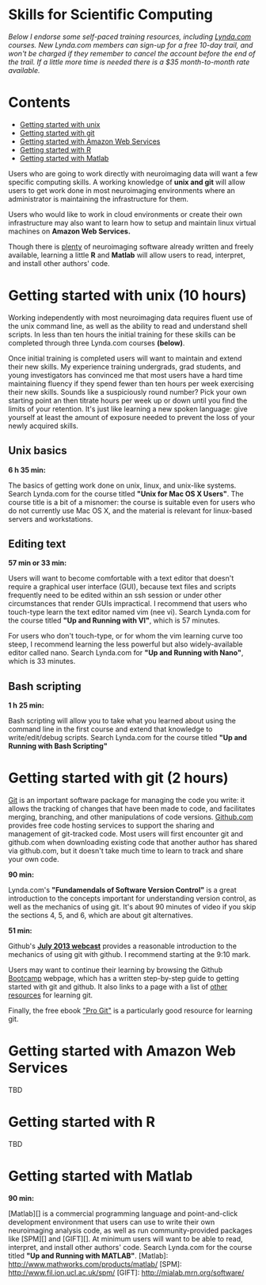 # Skills for Scientific Computing

_Below I endorse some self-paced training resources, including [Lynda.com][] courses. New Lynda.com members can sign-up for a free 10-day trail, and won't be charged if they remember to cancel the account before the end of the trail. If a little more time is needed there is a $35 month-to-month rate available._

Contents
=================

  * [Getting started with unix](#getting-started-with-unix)
  * [Getting started with git](#getting-started-with-git)
  * [Getting started with Amazon Web Services](#getting-started-with-amazon-web-services)
  * [Getting started with R](#getting-started-with-r)
  * [Getting started with Matlab](#getting-started-with-matlab)


Users who are going to work directly with neuroimaging data will want a few specific computing skills. A working knowledge of **unix and git** will allow users to get work done in most neuroimaging environments where an administrator is maintaining the infrastructure for them. 

Users who would like to work in cloud environments or create their own infrastructure may also want to learn how to setup and maintain linux virtual machines on **Amazon Web Services.**

Though there is [plenty](http://www.nitrc.org) of neuroimaging software already written and freely available, learning a little **R** and **Matlab** will allow users to read, interpret, and install other authors' code.


# Getting started with unix (10 hours)

Working independently with most neuroimaging data requires fluent use of the unix command line, as well as the ability to read and understand shell scripts.  In less than ten hours the initial training for these skills can be completed through three Lynda.com courses **(below)**. 

Once initial training is completed users will want to maintain and extend their new skills. My experience training undergrads, grad students, and young investigators has convinced me that most users have a hard time maintaining fluency if they spend fewer than ten hours per week exercising their new skills. Sounds like a suspiciously round number? Pick your own starting point an then titrate hours per week up or down until you find the limits of your retention. It's just like learning a new spoken language: give yourself at least the amount of exposure needed to prevent the loss of your newly acquired skills.

## Unix basics

**6 h 35 min:** 

The basics of getting work done on unix, linux, and unix-like systems. Search Lynda.com for the course titled **"Unix for Mac OS X Users"**. The course title is a bit of a misnomer: the course is suitable even for users who do not currently use Mac OS X, and the material is relevant for linux-based servers and workstations.

## Editing text

**57 min or 33 min:** 

Users will want to become comfortable with a text editor that doesn't require a graphical user interface (GUI), because text files and scripts frequently need to be edited within an ssh session or under other circumstances that render GUIs impractical. I recommend that users who touch-type learn the text editor named vim (nee vi). Search Lynda.com for the course titled **"Up and Running with VI"**, which is 57 minutes. 

For users who don't touch-type, or for whom the vim learning curve too steep, I recommend learning the less powerful but also widely-available editor called nano. Search Lynda.com for **"Up and Running with Nano"**, which is 33 minutes.

## Bash scripting

**1 h 25 min:** 

Bash scripting will allow you to take what you learned about using the command line in the first course and extend that knowledge to write/edit/debug scripts. Search Lynda.com for the course titled **"Up and Running with Bash Scripting"**

[Lynda.com]: http://www.lynda.com

# Getting started with git (2 hours)

[Git][] is an important software package for managing the code you write: it allows the tracking of changes that have been made to code, and facilitates merging, branching, and other manipulations of code versions. [Github.com][] provides free code hosting services to support the sharing and management of git-tracked code. Most users will first encounter git and github.com when downloading existing code that another author has shared via github.com, but it doesn't take much time to learn to track and share your own code.

**90 min:**

Lynda.com's **"Fundamendals of Software Version Control"** is a great introduction to the concepts important for understanding version control, as well as the mechanics of using git. It's about 90 minutes of video if you skip the sections 4, 5, and 6, which are about git alternatives.

**51 min:**

Github's **[July 2013 webcast][]** provides a reasonable introduction to the mechanics of using git with github. I recommend starting at the 9:10 mark.

Users may want to continue their learning by browsing the Github [Bootcamp][] webpage, which has a written step-by-step guide to  getting started with git and github. It also links to a page with a list of [other resources][] for learning git.

Finally, the free ebook ["Pro Git"][] is a particularly good resource for learning git. 

[Git]: https://git-scm.com
[Github.com]: http://github.com
[Bootcamp]: https://help.github.com/categories/bootcamp/
[other resources]: https://help.github.com/articles/good-resources-for-learning-git-and-github
[July 2013 webcast]: https://www.youtube.com/watch?v=U8GBXvdmHT4
["Pro Git"]: https://git-scm.com/book



# Getting started with Amazon Web Services

TBD

# Getting started with R

TBD

# Getting started with Matlab

**90 min:**

[Matlab][] is a commercial programming language and point-and-click development environment that users can use to write their own neuroimaging analysis code, as well as run community-provided packages like [SPM][] and [GIFT][]. At minimum users will want to be able to read, interpret, and install other authors' code. Search Lynda.com for the course titled **"Up and Running with MATLAB"**.
[Matlab]: http://www.mathworks.com/products/matlab/ 
[SPM]: http://www.fil.ion.ucl.ac.uk/spm/
[GIFT]: http://mialab.mrn.org/software/

